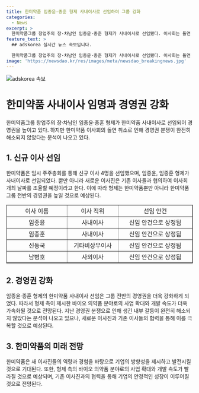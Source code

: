 ```yaml
---
title: 한미약품 임종윤·종훈 형제 사내이사로 선임하여 그룹 강화
categories:
  - News
excerpt: >
  한미약품그룹 창업주의 장·차남인 임종윤·종훈 형제가 사내이사로 선임됐다. 이사회는 돌연 취소돼 경영권 분쟁이 완전히 해소되지 않았다는 분석도 나온다. 임시 주주총회에서 새 이사 4명의 선임안이 상정돼, 그룹 경영권을 높이고 바이오 의약품 분야로 사업 확대할 것으로 보인다. 한미약품은 새 이사진이 방향성 제시에 역할을 할 것으로 기대된다고 전했다. 예정이었던 한미약품 이사회는 연기돼, 내부 갈등이 완전히 봉합되지 않았다는 분석이 나온다.
feature_text: >
  ## adskorea 실시간 뉴스 속보입니다.

  한미약품그룹 창업주의 장·차남인 임종윤·종훈 형제가 사내이사로 선임됐다. 이사회는 돌연 취소돼 경영권 분쟁이 완전히 해소되지 않았다는 분석도 나온다. 임시 주주총회에서 새 이사 4명의 선임안이 상정돼, 그룹 경영권을 높이고 바이오 의약품 분야로 사업 확대할 것으로 보인다. 한미약품은 새 이사진이 방향성 제시에 역할을 할 것으로 기대된다고 전했다. 예정이었던 한미약품 이사회는 연기돼, 내부 갈등이 완전히 봉합되지 않았다는 분석이 나온다.
image: 'https://newsdao.kr/res/images/meta/newsdao_breakingnews.jpg'
---
```


<p><img src="https://newsdao.kr/res/images/meta/newsdao_breakingnews.jpg" alt="adskorea 속보" /></p>

<h1>한미약품 사내이사 임명과 경영권 강화</h1>

<p data-ke-size="size16">한미약품그룹 창업주의 장·차남인 임종윤·종훈 형제가 한미약품 사내이사로 선임되어 경영권을 높이고 있다. 하지만 한미약품 이사회의 돌연 취소로 인해 경영권 분쟁이 완전히 해소되지 않았다는 분석이 나오고 있다.</p>

<h2 data-ke-size="size26">1. 신규 이사 선임</h2>

<p data-ke-size="size16">한미약품은 임시 주주총회를 통해 신규 이사 4명을 선임했으며, 임종윤, 임종훈 형제가 사내이사로 선임되었다. 뿐만 아니라 새로운 이사진은 기존 이사들과 협의하여 이사회 개최 날짜를 조율할 예정이라고 한다. 이에 따라 형제는 한미약품뿐만 아니라 한미약품그룹 전반의 경영권을 높일 것으로 예상된다.</p>

<table style="width: 100%;" border="1">
<tbody>
<tr>
<td style="text-align: center; width: 24.2857%;">이사 이름</td>
<td style="text-align: center; width: 20.5952%;">이사 직위</td>
<td style="text-align: center; width: 29.8183%;">선임 안건</td>
</tr>
<tr>
<td style="text-align: center;">임종윤</td>
<td style="text-align: center;">사내이사</td>
<td style="text-align: center;">신임 안건으로 상정됨</td>
</tr>
<tr>
<td style="text-align: center;">임종훈</td>
<td style="text-align: center;">사내이사</td>
<td style="text-align: center;">신임 안건으로 상정됨</td>
</tr>
<tr>
<td style="text-align: center;">신동국</td>
<td style="text-align: center;">기타비상무이사</td>
<td style="text-align: center;">신임 안건으로 상정됨</td>
</tr>
<tr>
<td style="text-align: center;">남병호</td>
<td style="text-align: center;">사외이사</td>
<td style="text-align: center;">신임 안건으로 상정됨</td>
</tr>
</tbody>
</table>

<h2 data-ke-size="size26">2. 경영권 강화</h2>

<p data-ke-size="size16">임종윤·종훈 형제의 한미약품 사내이사 선임은 그룹 전반의 경영권을 더욱 강화하게 되었다. 따라서 형제 측이 제시한 바이오 의약품 분야로의 사업 확대와 개발 속도가 더욱 가속화될 것으로 전망된다. 지난 경영권 분쟁으로 인해 생긴 내부 갈등이 완전히 해소되지 않았다는 분석이 나오고 있으나, 새로운 이사진과 기존 이사들의 협력을 통해 이를 극복할 것으로 예상된다.</p>

<h2 data-ke-size="size26">3. 한미약품의 미래 전망</h2>

<p data-ke-size="size16">한미약품은 새 이사진들의 역량과 경험을 바탕으로 기업의 방향성을 제시하고 발전시킬 것으로 기대된다. 또한, 형제 측의 바이오 의약품 분야로의 사업 확대와 개발 속도가 빨라질 것으로 예상되며, 기존 이사진과의 협력을 통해 기업의 안정적인 성장이 이루어질 것으로 전망된다.</p>

